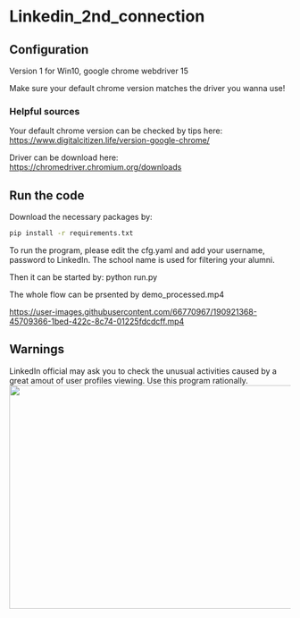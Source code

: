 # Linkedin_2nd_connection

## Configuration

Version 1 for Win10, google chrome webdriver 15

Make sure your default chrome version matches the driver you wanna use!

### Helpful sources

Your default chrome version can be checked by tips here: https://www.digitalcitizen.life/version-google-chrome/

Driver can be download here: https://chromedriver.chromium.org/downloads

## Run the code
Download the necessary packages by:
```bash shell
pip install -r requirements.txt
```

To run the program, please edit the cfg.yaml and add your username, password to LinkedIn. The school name is used for filtering your alumni.

Then it can be started by: python run.py

The whole flow can be prsented by demo_processed.mp4

https://user-images.githubusercontent.com/66770967/190921368-45709366-1bed-422c-8c74-01225fdcdcff.mp4

## Warnings

LinkedIn official may ask you to check the unusual activities caused by a great amout of user profiles viewing. Use this program rationally.
<img src="https://user-images.githubusercontent.com/66770967/190923752-10d738f1-c683-4276-9a6a-fd959e655e9f.png" width="600" height="400">
